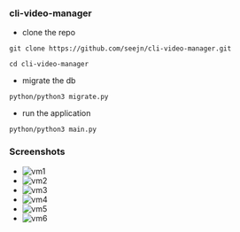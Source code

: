 ### cli-video-manager
- clone the repo
```
git clone https://github.com/seejn/cli-video-manager.git
```
```
cd cli-video-manager
```
- migrate the db
```
python/python3 migrate.py
```
- run the application
```
python/python3 main.py
```

### Screenshots
- ![vm1](https://github.com/seejn/cli-video-manager/assets/52706007/1c997de1-256e-49f6-8af8-1219fdec05f4)
- ![vm2](https://github.com/seejn/cli-video-manager/assets/52706007/4b9c07e7-e564-4eff-8268-a79581fcfc83)
- ![vm3](https://github.com/seejn/cli-video-manager/assets/52706007/370bffb6-c89b-498a-a366-759212e4c393)
- ![vm4](https://github.com/seejn/cli-video-manager/assets/52706007/cf2fd720-61d0-4539-b56f-a78087eed7c6)
- ![vm5](https://github.com/seejn/cli-video-manager/assets/52706007/a383fab6-1ccd-47c7-9585-7750d6af7dd8)
- ![vm6](https://github.com/seejn/cli-video-manager/assets/52706007/925a0a0a-cc04-486a-9907-2730533704c2)
